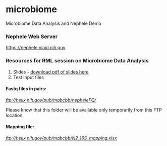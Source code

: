 # microbiome
Microbiome Data Analysis and Nephele Demo

### Nephele Web Server
<https://nephele.niaid.nih.gov>

### Resources for RML session on Microbiome Data Analysis ###
1. Slides - [download pdf of slides here](https://proj-bip-prod-publicread.s3.amazonaws.com/training/Microbiome+and+Nephele/Microbiome_RML.pdf)
2. Test input files
#### Fastq files in pairs: 
*ftp://helix.nih.gov/pub/mqbcbb/nepheleFQ/*

Please know that this folder will be available only temporarily from this FTP location.  
#### Mapping file: 
*ftp://helix.nih.gov/pub/mqbcbb/N2_16S_mapping.xlsx*

